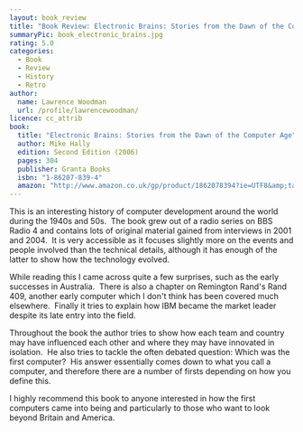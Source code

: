 ```yaml
---
layout: book_review
title: "Book Review: Electronic Brains: Stories from the Dawn of the Computer Age by Mike Hally"
summaryPic: book_electronic_brains.jpg
rating: 5.0
categories:
  - Book
  - Review
  - History
  - Retro
author:
  name: Lawrence Woodman
  url: /profile/lawrencewoodman/
licence: cc_attrib
book:
  title: "Electronic Brains: Stories from the Dawn of the Computer Age"
  author: Mike Hally
  edition: Second Edition (2006)
  pages: 304
  publisher: Granta Books
  isbn: "1-86207-839-4"
  amazon: "http://www.amazon.co.uk/gp/product/1862078394?ie=UTF8&amp;tag=techtinkering-21&amp;linkCode=as2&amp;camp=1634&amp;creative=6738&amp;creativeASIN=1862078394"
---
```


This is an interesting history of computer development around the world during the 1940s and 50s.&nbsp; The book grew out of a radio series on BBS Radio 4 and contains lots of original material gained from interviews in 2001 and 2004.&nbsp; It is very accessible as it focuses slightly more on the events and people involved than the technical details, although it has enough of the latter to show how the technology evolved.  

While reading this I came across quite a few surprises, such as the early successes in Australia.&nbsp; There is also a chapter on Remington Rand's Rand 409, another early computer which I don't think has been covered much elsewhere.&nbsp;    Finally it tries to explain how IBM became the market leader despite its late entry into the field.

Throughout the book the author tries to show how each team and country may have influenced each other and where they may have innovated in isolation.&nbsp; He also tries to tackle the often debated question: Which was the first computer?&nbsp;  His answer essentially comes down to what you call a computer, and therefore there are a number of firsts depending on how you define this.

I highly recommend this book to anyone interested in how the first computers came into being and particularly to those who want to look beyond Britain and America.
